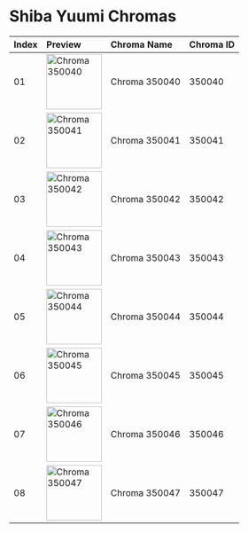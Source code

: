 # Shiba Yuumi Chromas

| Index | Preview | Chroma Name | Chroma ID |
|:---|:---|:---|:---|
| 01 | <img src='https://raw.communitydragon.org/latest/plugins/rcp-be-lol-game-data/global/default/v1/champion-chroma-images/350/350040.png' alt='Chroma 350040' width='100'> | Chroma 350040 | 350040 |
| 02 | <img src='https://raw.communitydragon.org/latest/plugins/rcp-be-lol-game-data/global/default/v1/champion-chroma-images/350/350041.png' alt='Chroma 350041' width='100'> | Chroma 350041 | 350041 |
| 03 | <img src='https://raw.communitydragon.org/latest/plugins/rcp-be-lol-game-data/global/default/v1/champion-chroma-images/350/350042.png' alt='Chroma 350042' width='100'> | Chroma 350042 | 350042 |
| 04 | <img src='https://raw.communitydragon.org/latest/plugins/rcp-be-lol-game-data/global/default/v1/champion-chroma-images/350/350043.png' alt='Chroma 350043' width='100'> | Chroma 350043 | 350043 |
| 05 | <img src='https://raw.communitydragon.org/latest/plugins/rcp-be-lol-game-data/global/default/v1/champion-chroma-images/350/350044.png' alt='Chroma 350044' width='100'> | Chroma 350044 | 350044 |
| 06 | <img src='https://raw.communitydragon.org/latest/plugins/rcp-be-lol-game-data/global/default/v1/champion-chroma-images/350/350045.png' alt='Chroma 350045' width='100'> | Chroma 350045 | 350045 |
| 07 | <img src='https://raw.communitydragon.org/latest/plugins/rcp-be-lol-game-data/global/default/v1/champion-chroma-images/350/350046.png' alt='Chroma 350046' width='100'> | Chroma 350046 | 350046 |
| 08 | <img src='https://raw.communitydragon.org/latest/plugins/rcp-be-lol-game-data/global/default/v1/champion-chroma-images/350/350047.png' alt='Chroma 350047' width='100'> | Chroma 350047 | 350047 |
